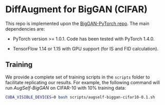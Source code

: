 # DiffAugment for BigGAN (CIFAR)

This repo is implemented upon the [BigGAN-PyTorch repo](https://github.com/ajbrock/BigGAN-PyTorch). The main dependencies are:

- PyTorch version >= 1.0.1. Code has been tested with PyTorch 1.4.0.

- TensorFlow 1.14 or 1.15 with GPU support (for IS and FID calculation).

## Training

We provide a complete set of training scripts in the `scripts` folder to facilitate replicating our results. For example, the following command will run *AugSelf-BigGAN* on CIFAR-10 with 10% training data:

```bash
CUDA_VISIBLE_DEVICES=0 bash scripts/augself-biggan-cifar10-0.1.sh
```
